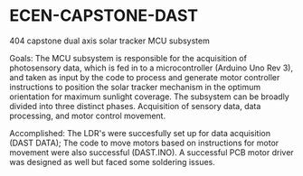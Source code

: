 # ECEN-CAPSTONE-DAST
404 capstone dual axis solar tracker MCU subsystem

Goals:
The MCU subsystem is responsible for the acquisition of photosensory data, which is fed in to a microcontroller (Arduino Uno Rev 3), and taken as input by the code to process and generate motor controller instructions to position the solar tracker mechanism in the optimum orientation for maximum sunlight coverage.
The subsystem can be broadly divided into three distinct phases. Acquisition of sensory data, data processing, and motor control movement.

Accomplished:
The LDR's were succesfully set up for data acquisition (DAST DATA); The code to move motors based on instructions for motor movement were also successful (DAST.INO). A successful PCB motor driver was designed as well but faced some soldering issues.
